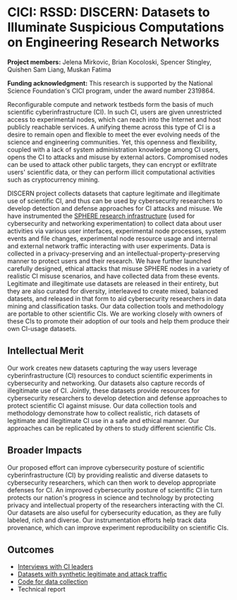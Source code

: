 # CICI: RSSD: DISCERN: Datasets to Illuminate Suspicious Computations on Engineering Research Networks

**Project members:** Jelena Mirkovic, Brian Kocoloski, Spencer Stingley, Quishen Sam Liang, Muskan Fatima

**Funding acknowledgment:** This research is supported by the National Science Foundation's CICI program, under the award number 2319864.

Reconfigurable compute and network testbeds form the basis of much scientific cyberinfrastructure (CI). In such CI, users are given unrestricted access to experimental nodes, which can reach into the Internet and host publicly reachable services. A unifying theme across this type of CI is a desire to remain open and flexible to meet the ever evolving needs of the science and engineering communities. Yet, this openness and flexibility, coupled with a lack of system administration knowledge among CI users, opens the CI to attacks and misuse by external actors. Compromised nodes can be used to attack other public targets, they can encrypt or exfiltrate users' scientific data, or they can perform illicit computational activities such as cryptocurrency mining.

DISCERN project collects datasets that capture legitimate and illegitimate use of scientific CI, and thus can be used by cybersecurity researchers to develop detection and defense approaches for CI attacks and misuse. We have instrumented the [SPHERE research infrastructure](https://sphere-project.net) (used for cybersecurity and networking experimentation) to collect data about user activities via various user interfaces, experimental node processes, system events and file changes, experimental node resource usage and internal and external network traffic interacting with user experiments. Data is collected in a privacy-preserving and an intellectual-property-preserving manner to protect users and their research. We have further launched carefully designed, ethical attacks that misuse SPHERE nodes in a variety of realistic CI misuse scenarios, and have collected data from these events. Legitimate and illegitimate use datasets are released in their entirety, but they are also curated for diversity, interleaved to create mixed, balanced datasets, and released in that form to aid cybersecurity researchers in data mining and classification tasks. Our data collection tools and methodology are portable to other scientific CIs. We are working closely with owners of these CIs to promote their adoption of our tools and help them produce their own CI-usage datasets.

## Intellectual Merit

Our work creates new datasets capturing the way users leverage cyberinfrastructure (CI) resources to conduct scientific experiments in cybersecurity and networking. Our datasets also capture records of illegitimate use of CI. Jointly, these datasets provide resources for cybersecurity researchers to develop detection and defense approaches to protect scientific CI against misuse. Our data collection tools and methodology demonstrate how to collect realistic, rich datasets of legitimate and illegitimate CI use in a safe and ethical manner. Our approaches can be replicated by others to study different scientific CIs.

## Broader Impacts

Our proposed effort can improve cybersecurity posture of scientific cyberinfrastructure (CI) by providing realistic and diverse datasets to cybersecurity researchers, which can then work to develop appropriate defenses for CI. An improved cybersecurity posture of scientific CI in turn protects our nation's progress in science and technology by protecting privacy and intellectual property of the researchers interacting with the CI.
Our datasets are also useful for cybersecurity education, as they are fully labeled, rich and diverse. Our instrumentation efforts help track data provenance, which can improve experiment reproducibility on scientific CIs.

## Outcomes

* [Interviews with CI leaders]()
* [Datasets with synthetic legitimate and attack traffic](https://github.com/STEELISI/discern_data/synthetic)
* [Code for data collection](https://github.com/STEELISI/discern_collection)
* Technical report